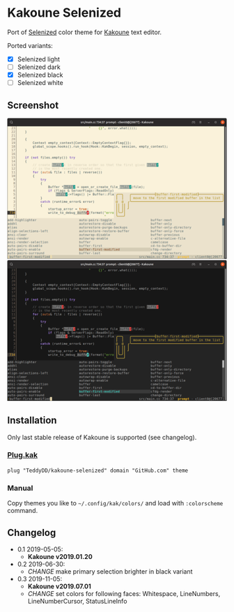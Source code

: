 # Kakoune Selenized

Port of [Selenized] color theme for [Kakoune] text editor.

Ported variants:

- [x] Selenized light
- [ ] Selenized dark
- [x] Selenized black
- [ ] Selenized white

## Screenshot

![light theme](./screenshots/light.png)
![dark theme](./screenshots/dark.png)

## Installation

Only last stable release of Kakoune is supported (see changelog).

### [Plug.kak]

```kak
plug "TeddyDD/kakoune-selenized" domain "GitHub.com" theme
```

### Manual

Copy themes you like to `~/.config/kak/colors/` and load with `:colorscheme`
command.

## Changelog

- 0.1 2019-05-05:
    - **Kakoune v2019.01.20**
- 0.2 2019-06-30:
    - _CHANGE_ make primary selection brighter in black variant
- 0.3 2019-11-05:
    - **Kakoune v2019.07.01**
    - _CHANGE_ set colors for following faces: Whitespace, LineNumbers,
      LineNumberCursor, StatusLineInfo

[Selenized]: https://github.com/jan-warchol/selenized
[Kakoune]: http://kakoune.org/
[Plug.kak]: https://github.com/andreyorst/plug.kak
